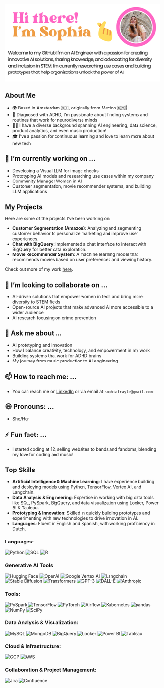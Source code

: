 


![Header](./Sophia%20Frayle%20(1280%20x%20640%20px).png)



## About Me

- 🌍 Based in Amsterdam 🇳🇱, originally from Mexico 🇲🇽🌮
- 🧠 Diagnosed with ADHD, I’m passionate about finding systems and routines that work for neurodiverse minds
- 👩‍💻 I have a diverse background spanning AI engineering, data science, product analytics, and even music production!
- 🎓 I’ve a passion for continuous learning and love to learn more about new tech

## 🔭 I’m currently working on ...
- Developing a Visual LLM for image checks
- Prototyping AI models and researching use cases within my company
- Community Manager Women in AI
- Customer segmentation, movie recommender systems, and building LLM applications 


## My Projects

Here are some of the projects I’ve been working on:

- **Customer Segmentation (Amazon)**: Analyzing and segmenting customer behavior to personalize marketing and improve user experiences.
- **Chat with BigQuery**: Implemented a chat interface to interact with BigQuery for better data exploration.
- **Movie Recommender System**: A machine learning model that recommends movies based on user preferences and viewing history.

Check out more of my work [here](https://github.com/your-profile-link).

## 👯 I’m looking to collaborate on ...
- AI-driven solutions that empower women in tech and bring more diversity to STEM fields
- Open-source AI projects that make advanced AI more accessible to a wider audience
- AI research focusing on crime prevention

## 💬 Ask me about ...
- AI prototyping and innovation
- How I balance creativity, technology, and empowerment in my work
- Building systems that work for ADHD brains
- My journey from music production to AI engineering


## 📫 How to reach me: ...
- You can reach me on [LinkedIn](https://www.linkedin.com/in/sophiafrayle/) or via email at `sophiafrayle@gmail.com`

## 😄 Pronouns: ...
- She/Her

## ⚡ Fun fact: ...
- I started coding at 12, selling websites to bands and fandoms, blending my love for coding and music!


## Top Skills

- **Artificial Intelligence & Machine Learning**: I have experience building and deploying models using Python, TensorFlow, Vertex AI, and Langchain.
- **Data Analysis & Engineering**: Expertise in working with big data tools like SQL, PySpark, BigQuery, and data visualization using Looker, Power BI & Tableau.
- **Prototyping & Innovation**: Skilled in quickly building prototypes and experimenting with new technologies to drive innovation in AI.
- **Languages**: Fluent in English and Spanish, with working proficiency in Dutch.


### Languages:

![Python](https://img.shields.io/badge/Python-3776AB?style=for-the-badge&logo=python&logoColor=white)
![SQL](https://img.shields.io/badge/SQL-003B57?style=for-the-badge&logo=postgresql&logoColor=white)
![R](https://img.shields.io/badge/R-276DC3?style=for-the-badge&logo=r&logoColor=white)

### Generative AI Tools

![Hugging Face](https://img.shields.io/badge/Hugging%20Face-F9A03C?style=for-the-badge&logo=huggingface&logoColor=white)
![OpenAI](https://img.shields.io/badge/OpenAI-412991?style=for-the-badge&logo=openai&logoColor=white)
![Google Vertex AI](https://img.shields.io/badge/Google%20Vertex%20AI-4285F4?style=for-the-badge&logo=googlecloud&logoColor=white)
![Langchain](https://img.shields.io/badge/Langchain-0096FF?style=for-the-badge&logo=langchain&logoColor=white)
![Stable Diffusion](https://img.shields.io/badge/Stable%20Diffusion-000000?style=for-the-badge&logo=stabilityai&logoColor=white)
![Transformers](https://img.shields.io/badge/Transformers-FF6F00?style=for-the-badge&logo=huggingface&logoColor=white)
![GPT-3](https://img.shields.io/badge/GPT--3-412991?style=for-the-badge&logo=openai&logoColor=white)
![DALL-E](https://img.shields.io/badge/DALL--E-412991?style=for-the-badge&logo=openai&logoColor=white)
![Anthropic](https://img.shields.io/badge/Anthropic-000000?style=for-the-badge&logo=anthropic&logoColor=white)


### Tools:
![PySpark](https://img.shields.io/badge/PySpark-E25A1C?style=for-the-badge&logo=apache-spark&logoColor=white)
![TensorFlow](https://img.shields.io/badge/TensorFlow-FF6F00?style=for-the-badge&logo=tensorflow&logoColor=white)
![PyTorch](https://img.shields.io/badge/PyTorch-EE4C2C?style=for-the-badge&logo=pytorch&logoColor=white)
![Airflow](https://img.shields.io/badge/Apache%20Airflow-017CEE?style=for-the-badge&logo=apacheairflow&logoColor=white)
![Kubernetes](https://img.shields.io/badge/Kubernetes-326CE5?style=for-the-badge&logo=kubernetes&logoColor=white)
![pandas](https://img.shields.io/badge/pandas-150458?style=for-the-badge&logo=pandas&logoColor=white)
![NumPy](https://img.shields.io/badge/NumPy-013243?style=for-the-badge&logo=numpy&logoColor=white)
![SciPy](https://img.shields.io/badge/SciPy-8CAAE6?style=for-the-badge&logo=scipy&logoColor=white)


### Data Analysis & Visualization: 

![MySQL](https://img.shields.io/badge/MySQL-4479A1?style=for-the-badge&logo=mysql&logoColor=white)
![MongoDB](https://img.shields.io/badge/MongoDB-47A248?style=for-the-badge&logo=mongodb&logoColor=white)
![BigQuery](https://img.shields.io/badge/BigQuery-4285F4?style=for-the-badge&logo=google-cloud&logoColor=white)
![Looker](https://img.shields.io/badge/Looker-4285F4?style=for-the-badge&logo=looker&logoColor=white)
![Power BI](https://img.shields.io/badge/Power_BI-F2C811?style=for-the-badge&logo=powerbi&logoColor=black)
![Tableau](https://img.shields.io/badge/Tableau-E97627?style=for-the-badge&logo=tableau&logoColor=white)


### Cloud & Infrastructure:

![GCP](https://img.shields.io/badge/GCP-4285F4?style=for-the-badge&logo=google-cloud&logoColor=white)
![AWS](https://img.shields.io/badge/AWS-232F3E?style=for-the-badge&logo=amazon-aws&logoColor=white)


### Collaboration & Project Management:

![Jira](https://img.shields.io/badge/Jira-0052CC?style=for-the-badge&logo=jira&logoColor=white)
![Confluence](https://img.shields.io/badge/Confluence-172B4D?style=for-the-badge&logo=confluence&logoColor=white)

